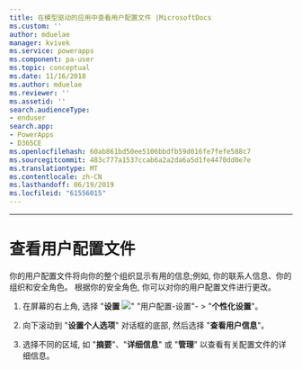 ```yaml
---
title: 在模型驱动的应用中查看用户配置文件 |MicrosoftDocs
ms.custom: ''
author: mduelae
manager: kvivek
ms.service: powerapps
ms.component: pa-user
ms.topic: conceptual
ms.date: 11/16/2018
ms.author: mduelae
ms.reviewer: ''
ms.assetid: ''
search.audienceType:
- enduser
search.app:
- PowerApps
- D365CE
ms.openlocfilehash: 60ab861bd50ee5106bbdfb59d016fe7fefe588c7
ms.sourcegitcommit: 483c777a1537ccab6a2a2da6a5d1fe4470dd0e7e
ms.translationtype: MT
ms.contentlocale: zh-CN
ms.lasthandoff: 06/19/2019
ms.locfileid: "61556015"
---
```

---
# <a name="view-your-user-profile"></a>查看用户配置文件  


你的用户配置文件将向你的整个组织显示有用的信息;例如, 你的联系人信息、你的组织和安全角色。 根据你的安全角色, 你可以对你的用户配置文件进行更改。  
  
1. 在屏幕的右上角, 选择 "**设置** ![" "用户配置-设置"-](media/user-profile-settings-button.gif) > "**个性化设置**"。  
 
2. 向下滚动到 "**设置个人选项**" 对话框的底部, 然后选择 "**查看用户信息**"。  
  
3. 选择不同的区域, 如 "**摘要**"、"**详细信息**" 或 "**管理**" 以查看有关配置文件的详细信息。 
  
